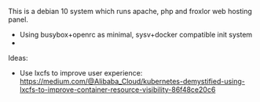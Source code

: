 This is a debian 10 system which runs apache, php and froxlor web hosting panel.

- Using busybox+openrc as minimal, sysv+docker compatible init system
- 



Ideas:

- Use lxcfs to improve user experience: https://medium.com/@Alibaba_Cloud/kubernetes-demystified-using-lxcfs-to-improve-container-resource-visibility-86f48ce20c6